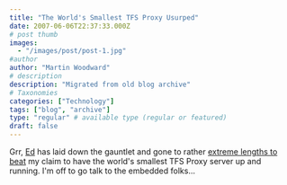 ```yaml
---
title: "The World's Smallest TFS Proxy Usurped"
date: 2007-06-06T22:37:33.000Z
# post thumb
images:
  - "/images/post/post-1.jpg"
#author
author: "Martin Woodward"
# description
description: "Migrated from old blog archive"
# Taxonomies
categories: ["Technology"]
tags: ["blog", "archive"]
type: "regular" # available type (regular or featured)
draft: false
---
```


Grr, [Ed](http://www.edwardthomson.com/) has laid down the gauntlet and gone to rather [extreme lengths to beat](http://www.edwardthomson.com/blog/2007/06/the_new_smallest_tfs_proxy.html) my claim to have the world's smallest TFS Proxy server up and running.  I'm off to go talk to the embedded folks...